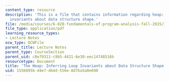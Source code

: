 ```yaml
---
content_type: resource
description: 'This is a file that contains information regarding heap: inferring loop
  invariants about data structure shape.'
file: /media/courses/6-820-fundamentals-of-program-analysis-fall-2015/1556895bd4e7db4d556e8d7ba5a0e690_MIT6_820F15_L20.pdf
file_type: application/pdf
learning_resource_types:
- Lecture Notes
ocw_type: OCWFile
parent_title: Lecture Notes
parent_type: CourseSection
parent_uid: c8e79311-c9b5-4421-6e30-eec14748516b
resourcetype: Document
title: 'The Heap: Inferring Loop Invariants about Data Structure Shape, Lecture 20'
uid: 1556895b-d4e7-db4d-556e-8d7ba5a0e690
---
```

